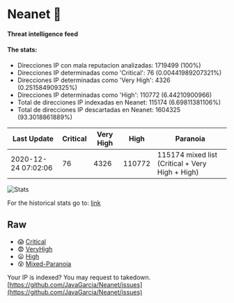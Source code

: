 # Neanet :hocho:
#### Threat intelligence feed
#### The stats:

- Direcciones IP con mala reputacion analizadas: 1719499 (100%)
- Direcciones IP determinadas como 'Critical':  76 (0.00441989207321%)
- Direcciones IP determinadas como 'Very High':  4326 (0.251584909325%)
- Direcciones IP determinadas como 'High':  110772 (6.44210900966)
- Total de direcciones IP indexadas en Neanet:  115174 (6.69811381106%)
- Total de direcciones IP descartadas en Neanet:  1604325 (93.3018861889%)

| Last Update | Critical | Very High | High | Paranoia |
| --- | --- | --- | --- | --- |
| 2020-12-24 07:02:06 | 76 | 4326 | 110772 | 115174 mixed list (Critical + Very High + High)|

![Stats](https://docs.google.com/spreadsheets/d/e/2PACX-1vSnaNMIXVabIpDJjufMlzH7poXnshF3mgd8Is1g9ytUEzVsP5my4Trn8f-xkoLLQ38xpL3HtmUexLo6/pubchart?oid=501124687&format=image)

For the historical stats go to: [link](/stats.csv)
## Raw
- :scream: [Critical](https://raw.githubusercontent.com/JavaGarcia/Neanet/master/blacklists/neanet_critical.txt)
- :fearful: [VeryHigh](https://raw.githubusercontent.com/JavaGarcia/Neanet/master/blacklists/neanet_veryHigh.txtt)
- :frowning: [High](https://raw.githubusercontent.com/JavaGarcia/Neanet/master/blacklists/neanet_high.txt)
- :dizzy_face: [Mixed-Paranoia](https://raw.githubusercontent.com/JavaGarcia/Neanet/master/blacklists/neanet_all.txt)


Your IP is indexed? You may request to takedown. [https://github.com/JavaGarcia/Neanet/issues](https://github.com/JavaGarcia/Neanet/issues)























































































































































































































































































































































































































































































































































































































































































































































































































































































































































































































































































































































































































































































































































































































































































































































































































































































































































































































































































































































































































































































































































































































































































































































































































































































































































































































































































































































































































































































































































































































































































































